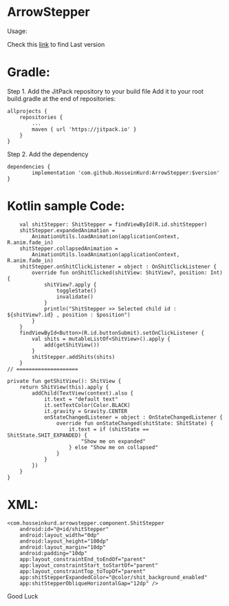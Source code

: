 # ArrowStepper

Usage:

Check this [link](https://jitpack.io/#HosseinKurd/ArrowStepper "jitpack HosseinKurd ArrowStepper") to find Last version

# Gradle:
Step 1. Add the JitPack repository to your build file
Add it to your root build.gradle at the end of repositories:

	allprojects {
		repositories {
			...
			maven { url 'https://jitpack.io' }
		}
	}

Step 2. Add the dependency

	dependencies {
	        implementation 'com.github.HosseinKurd:ArrowStepper:$version'
	}

# Kotlin sample Code:

        val shitStepper: ShitStepper = findViewById(R.id.shitStepper)
        shitStepper.expandedAnimation =
            AnimationUtils.loadAnimation(applicationContext, R.anim.fade_in)
        shitStepper.collapsedAnimation =
            AnimationUtils.loadAnimation(applicationContext, R.anim.fade_in)
        shitStepper.onShitClickListener = object : OnShitClickListener {
            override fun onShitClicked(shitView: ShitView?, position: Int) {
                shitView?.apply {
                    toggleState()
                    invalidate()
                }
                println("ShitStepper >> Selected child id : ${shitView?.id} , position : $position")
            }
        }
        findViewById<Button>(R.id.buttonSubmit).setOnClickListener {
            val shits = mutableListOf<ShitView>().apply {
                add(getShitView())
            }
            shitStepper.addShits(shits)
        }
    // ====================

    private fun getShitView(): ShitView {
        return ShitView(this).apply {
            addChild(TextView(context).also {
                it.text = "default text"
                it.setTextColor(Color.BLACK)
                it.gravity = Gravity.CENTER
                onStateChangedListener = object : OnStateChangedListener {
                    override fun onStateChanged(shitState: ShitState) {
                        it.text = if (shitState == ShitState.SHIT_EXPANDED) {
                            "Show me on expanded"
                        } else "Show me on collapsed"
                    }
                }
            })
        }
    }

# XML:

    <com.hosseinkurd.arrowstepper.component.ShitStepper
        android:id="@+id/shitStepper"
        android:layout_width="0dp"
        android:layout_height="100dp"
        android:layout_margin="10dp"
        android:padding="10dp"
        app:layout_constraintEnd_toEndOf="parent"
        app:layout_constraintStart_toStartOf="parent"
        app:layout_constraintTop_toTopOf="parent"
        app:shitStepperExpandedColor="@color/shit_background_enabled"
        app:shitStepperObliqueHorizontalGap="12dp" />


Good Luck
